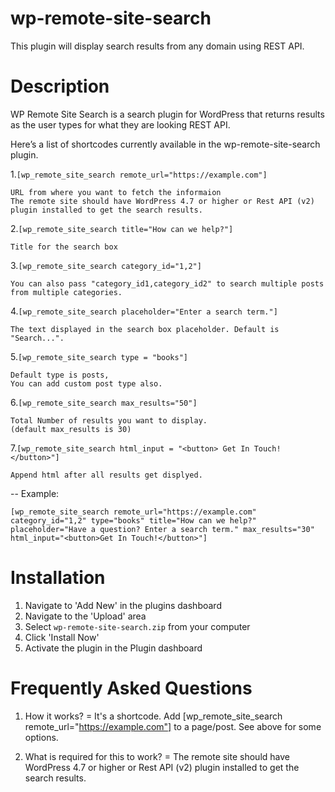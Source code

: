 # wp-remote-site-search
This plugin will display search results from any domain using REST API.


# Description 

WP Remote Site Search is a search plugin for WordPress that returns results as the user types for what they are looking REST API.


Here’s a list of shortcodes currently available in the wp-remote-site-search plugin.

1.`[wp_remote_site_search remote_url="https://example.com"]`

	URL from where you want to fetch the informaion
	The remote site should have WordPress 4.7 or higher or Rest API (v2) plugin installed to get the search results.

2.`[wp_remote_site_search title="How can we help?"]`

	Title for the search box

3.`[wp_remote_site_search category_id="1,2"]`

	You can also pass "category_id1,category_id2" to search multiple posts from multiple categories.

4.`[wp_remote_site_search placeholder="Enter a search term."]`

	The text displayed in the search box placeholder. Default is "Search...".

5.`[wp_remote_site_search type = "books"]`

	Default type is posts,
	You can add custom post type also.

6.`[wp_remote_site_search max_results="50"]`

	Total Number of results you want to display.
	(default max_results is 30)

7.`[wp_remote_site_search html_input = "<button> Get In Touch!</button>"]`

	Append html after all results get displyed.
--
Example:

`[wp_remote_site_search remote_url="https://example.com" category_id="1,2" type="books" title="How can we help?" placeholder="Have a question? Enter a search term." max_results="30" html_input="<button>Get In Touch!</button>"]`

# Installation

1. Navigate to 'Add New' in the plugins dashboard
2. Navigate to the 'Upload' area
3. Select `wp-remote-site-search.zip` from your computer
4. Click 'Install Now'
5. Activate the plugin in the Plugin dashboard

# Frequently Asked Questions

1. How it works? =
It's a shortcode. Add [wp_remote_site_search remote_url="https://example.com"] to a page/post. See above for some options.

2. What is required for this to work? =
The remote site should have WordPress 4.7 or higher or Rest API (v2) plugin installed to get the search results.

